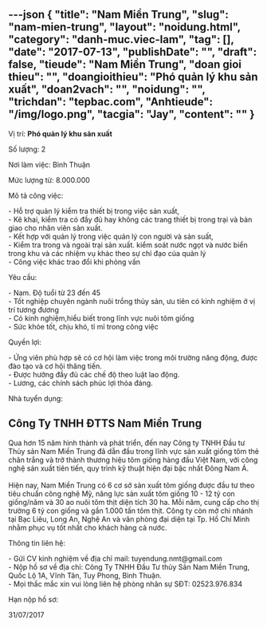 ---json
{
    "title": "Nam Miền Trung",
    "slug": "nam-mien-trung",
    "layout": "noidung.html",
    "category": "danh-muc.viec-lam",
    "tag": [],
    "date": "2017-07-13",
    "publishDate": "",
    "draft": false,
    "tieude": "Nam Miền Trung",
    "doan gioi thieu": "",
    "doangioithieu": "Phó quản lý khu sản xuất",
    "doan2vach": "",
    "noidung": "",
    "trichdan": "tepbac.com",
    "Anhtieude": "/img/logo.png",
    "tacgia": "Jay",
    "__content__": ""
}
---
<p>Vị tr&iacute;:&nbsp;<strong>Ph&oacute; quản l&yacute; khu sản xuất</strong></p>

<p>Số lượng:&nbsp;2</p>

<p>Nơi l&agrave;m việc:&nbsp;B&igrave;nh Thuận</p>

<p>Mức lượng từ:&nbsp;8.000.000</p>

<p>M&ocirc; tả c&ocirc;ng việc:</p>

<p>- Hỗ trợ quản l&yacute; kiểm tra thiết bị trong việc sản xuất,<br />
- K&ecirc; khai, kiểm tra c&oacute; đầy đủ hay kh&ocirc;ng c&aacute;c trang thiết bị trong trại v&agrave; b&agrave;n giao cho nh&acirc;n vi&ecirc;n sản xuất.<br />
- Kết hợp với quản l&yacute; trong việc quản l&yacute; con người v&agrave; sản suất,<br />
- Kiểm tra trong v&agrave; ngo&agrave;i trại sản xuất. kiểm so&aacute;t nước ngọt v&agrave; nước biển trong khu v&agrave; c&aacute;c nhiệm vụ kh&aacute;c theo sự chỉ đạo của quản l&yacute;<br />
- C&ocirc;ng việc kh&aacute;c trao đổi khi phỏng vấn</p>

<p>Y&ecirc;u cầu:</p>

<p>- Nam. Độ tuổi từ 23 đến 45<br />
- Tốt nghiệp chuy&ecirc;n ng&agrave;nh nu&ocirc;i trồng thủy sản, ưu ti&ecirc;n c&oacute; kinh nghiệm ở vị tr&iacute; tương đương<br />
- C&oacute; kinh nghiệm,hiểu biết trong lĩnh vực nu&ocirc;i t&ocirc;m giống<br />
- Sức khỏe tốt, chịu kh&oacute;, tỉ mỉ trong c&ocirc;ng việc</p>

<p>Quyền lợi:</p>

<p>- Ứng vi&ecirc;n ph&ugrave; hợp sẽ c&oacute; cơ hội l&agrave;m việc trong m&ocirc;i trường năng động, được đ&agrave;o tạo v&agrave; cơ hội thăng tiến.<br />
- Được hưởng đầy đủ c&aacute;c chế độ theo luật lao động.<br />
- Lương, c&aacute;c ch&iacute;nh s&aacute;ch ph&uacute;c lợi thỏa đ&aacute;ng.</p>

<p>Nh&agrave; tuyển dụng:</p>

<h2>C&ocirc;ng Ty TNHH ĐTTS Nam Miền Trung</h2>

<p>Qua hơn 15 năm h&igrave;nh th&agrave;nh v&agrave; ph&aacute;t triển, đến nay C&ocirc;ng ty TNHH Đầu tư Thủy sản Nam Miền Trung đã d&acirc;̃n đ&acirc;̀u trong lĩnh vực sản xuất giống t&ocirc;m thẻ ch&acirc;n trắng v&agrave; trở th&agrave;nh thương hiệu t&ocirc;m giống h&agrave;ng đầu Vi&ecirc;̣t Nam, với c&ocirc;ng nghệ sản xuất ti&ecirc;n tiến, quy tr&igrave;nh kỹ thuật hiện đại bậc nhất Đ&ocirc;ng Nam &Aacute;.<br />
<br />
Hiện nay, Nam Miền Trung c&oacute; 6 cơ sở sản xuất t&ocirc;m giống được đầu tư theo ti&ecirc;u chuẩn c&ocirc;ng nghệ Mỹ, năng lực sản xuất t&ocirc;m giống 10 - 12 tỷ con giống/năm v&agrave; 30 ao nu&ocirc;i t&ocirc;m thịt diện t&iacute;ch 30 ha. Mỗi năm, cung cấp cho thị trường 6 tỷ con giống v&agrave; gần 1.000 tấn t&ocirc;m thịt. C&ocirc;ng ty c&ograve;n mở chi nh&aacute;nh tại Bạc Li&ecirc;u, Long An, Nghệ An v&agrave; văn ph&ograve;ng đại diện tại Tp. Hồ Ch&iacute; Minh nhằm phục vụ tốt nhất cho kh&aacute;ch h&agrave;ng cả nước.</p>

<p>Th&ocirc;ng tin li&ecirc;n hệ:</p>

<p>- Gửi CV kinh nghiệm về địa chỉ mail: tuyendung.nmt@gmail.com<br />
- Nộp hồ sơ về địa chỉ: C&ocirc;ng Ty TNHH Đầu Tư thủy Sản Nam Miền Trung, Quốc Lộ 1A, Vĩnh T&acirc;n, Tuy Phong, B&igrave;nh Thuận.<br />
- Mọi thắc mắc xin vui l&ograve;ng li&ecirc;n hệ ph&ograve;ng nh&acirc;n sự SĐT: 02523.976.834</p>

<p>Hạn nộp hồ sơ:</p>

<p>31/07/2017</p>
